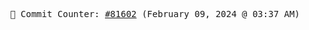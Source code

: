 <p align="center">
    <samp>
        📮 Commit Counter: <a href="https://github.com/Javascript-void0/Javascript-void0/commits/main">#81602</a> (February 09, 2024 @ 03:37 AM)
    </samp>
</p>